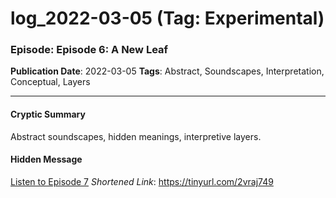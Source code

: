 # log_2022-03-05 (Tag: Experimental)

### Episode: Episode 6: A New Leaf

**Publication Date**: 2022-03-05
**Tags**: Abstract, Soundscapes, Interpretation, Conceptual, Layers

---

#### Cryptic Summary
Abstract soundscapes, hidden meanings, interpretive layers.

#### Hidden Message


[Listen to Episode 7](https://tinyurl.com/2vraj749)
*Shortened Link*: https://tinyurl.com/2vraj749
